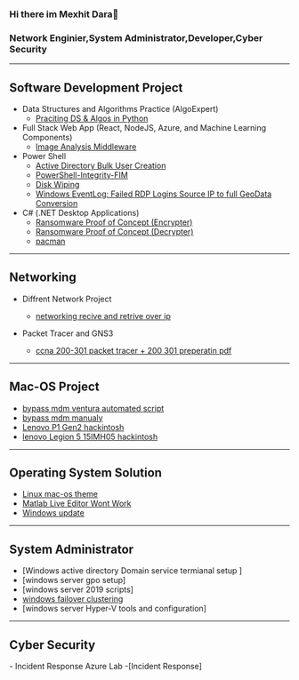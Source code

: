 ### Hi there im Mexhit Dara👋
### Network Enginier,System Administrator,Developer,Cyber Security
______________________________________________________________________________________________________________________________________________


<h2>Software Development Project</h2>

 - Data Structures and Algorithms Practice (AlgoExpert)
    - [Praciting DS & Algos in Python](https://github.com/mexhi-byte/Algorithms-Practice)
 - Full Stack Web App (React, NodeJS, Azure, and Machine Learning Components)
    - [Image Analysis Middleware](https://github.com/mexhi-byte/4chan-Image-Analysis-Middleware)
 - Power Shell
    - [Active Directory Bulk User Creation](https://github.com/mexhi-byte/ad-p1)
    - [PowerShell-Integrity-FIM](https://github.com/mexhi-byte/PowerShell-Integrity-FIM)
    - [Disk Wiping](https://github.com/mexhi-byte/Disk-Wiping-Utility)
    - [Windows EventLog: Failed RDP Logins Source IP to full GeoData Conversion](https://github.com/mexhi-byte/Sentinel-lab)
 - C# (.NET Desktop Applications)
    - [Ransomware Proof of Concept (Encrypter)](https://github.com/mexhi-byte/EncrypterPOCEncrypterPOC)
    - [Ransomware Proof of Concept (Decrypter)](https://github.com/mexhi-byte/DecrypterPOC)
    - [pacman](https://github.com/mexhi-byte/pacman--dotnet)

____________________________________________________________________________________________________________________________________________
<h2> Networking </h2>

- Diffrent Network Project
   - [networking recive and retrive over ip](https://github.com/mexhi-byte/Internet-Radio-Multicasting-multimedia-over-IP-master)

- Packet Tracer and GNS3

   -  [ccna 200-301 packet tracer + 200 301 preperatin pdf](https://github.com/mexhi-byte/ccna-200-301-packet-tracer-lab)
__________________________________________________________________________________________________________________________________________
<h2> Mac-OS Project </h2>


- [bypass mdm ventura automated script ](https://github.com/mexhi-byte/MDM-VENTURA)
- [bypass mdm manualy](https://github.com/mexhi-byte/baypass-mdm-ventura) 
- [Lenovo P1 Gen2 hackintosh]( https://github.com/mexhi-byte/lenovo-p1-gen2-hackintosh)
- [lenovo Legion 5 15IMH05 hackintosh ](https://github.com/mexhi-byte/Lenovo-Legion-5-15IMH05H-OpenCore-Ventura)

____________________________________________________________________________________________________________________________________________

<h2>Operating System Solution</h2>

 - [Linux mac-os theme](https://github.com/mexhi-byte/linux-macos)
 - [Matlab Live Editor Wont Work](https://github.com/mexhi-byte/matlab-not-opening)
 - [Windows update](https://github.com/mexhi-byte/enable-disable-windows-update-regedit)
____________________________________________________________________________________________________________________________________________

<h2>System Administrator</h2>

- [Windows active directory Domain service termianal setup ]
- [windows server gpo setup]
- [windows server 2019 scripts]
- [windows failover clustering](https://github.com/mexhi-byte/windows-failover-clustering)
- [windows server Hyper-V tools and configuration]

______________________________________________________________________________________________________________________________________________

<h2>Cyber Security</h2>
- Incident Response Azure Lab
    -[Incident Response]
